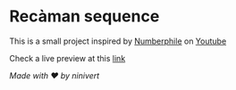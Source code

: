 # Recàman sequence

This is a small project inspired by [Numberphile](https://www.youtube.com/watch?v=FGC5TdIiT9U) on [Youtube](https://www.youtube.com/channel/UCoxcjq-8xIDTYp3uz647V5A)

Check a live preview at this [link](https://htmlpreview.github.io/?https://github.com/ninivert/Recaman-Sequence/blob/master/index.html)

*Made with ❤️ by ninivert*
